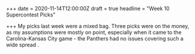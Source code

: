 +++
date = 2020-11-14T12:00:00Z
draft = true
headline = "Week 10 Supercontest Picks"

+++
My picks last week were a mixed bag. Three picks were on the money, as my assumptions were mostly on point, especially when it came to the Carolina-Kansas City game - the Panthers had no issues covering such a wide spread .